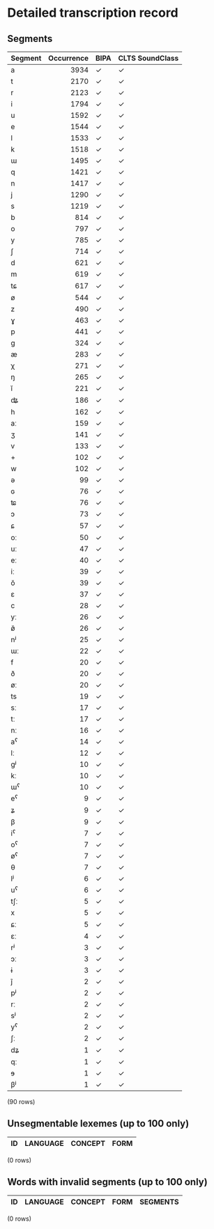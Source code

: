 
# Detailed transcription record

## Segments

| Segment | Occurrence | BIPA | CLTS SoundClass |
|:----------|-------------:|:-------|:------------------|
| a | 3934 | ✓ | ✓ |
| t | 2170 | ✓ | ✓ |
| r | 2123 | ✓ | ✓ |
| i | 1794 | ✓ | ✓ |
| u | 1592 | ✓ | ✓ |
| e | 1544 | ✓ | ✓ |
| l | 1533 | ✓ | ✓ |
| k | 1518 | ✓ | ✓ |
| ɯ | 1495 | ✓ | ✓ |
| q | 1421 | ✓ | ✓ |
| n | 1417 | ✓ | ✓ |
| j | 1290 | ✓ | ✓ |
| s | 1219 | ✓ | ✓ |
| b | 814 | ✓ | ✓ |
| o | 797 | ✓ | ✓ |
| y | 785 | ✓ | ✓ |
| ʃ | 714 | ✓ | ✓ |
| d | 621 | ✓ | ✓ |
| m | 619 | ✓ | ✓ |
| tɕ | 617 | ✓ | ✓ |
| ø | 544 | ✓ | ✓ |
| z | 490 | ✓ | ✓ |
| ɣ | 463 | ✓ | ✓ |
| p | 441 | ✓ | ✓ |
| g | 324 | ✓ | ✓ |
| æ | 283 | ✓ | ✓ |
| χ | 271 | ✓ | ✓ |
| ŋ | 265 | ✓ | ✓ |
| ĭ | 221 | ✓ | ✓ |
| ʥ | 186 | ✓ | ✓ |
| h | 162 | ✓ | ✓ |
| aː | 159 | ✓ | ✓ |
| ʒ | 141 | ✓ | ✓ |
| v | 133 | ✓ | ✓ |
| + | 102 | ✓ | ✓ |
| w | 102 | ✓ | ✓ |
| ə | 99 | ✓ | ✓ |
| ɢ | 76 | ✓ | ✓ |
| ʨ | 76 | ✓ | ✓ |
| ɔ | 73 | ✓ | ✓ |
| ɕ | 57 | ✓ | ✓ |
| oː | 50 | ✓ | ✓ |
| uː | 47 | ✓ | ✓ |
| eː | 40 | ✓ | ✓ |
| iː | 39 | ✓ | ✓ |
| ŏ | 39 | ✓ | ✓ |
| ɛ | 37 | ✓ | ✓ |
| c | 28 | ✓ | ✓ |
| yː | 26 | ✓ | ✓ |
| ø̆ | 26 | ✓ | ✓ |
| nʲ | 25 | ✓ | ✓ |
| ɯː | 22 | ✓ | ✓ |
| f | 20 | ✓ | ✓ |
| ð | 20 | ✓ | ✓ |
| øː | 20 | ✓ | ✓ |
| ts | 19 | ✓ | ✓ |
| sː | 17 | ✓ | ✓ |
| tː | 17 | ✓ | ✓ |
| nː | 16 | ✓ | ✓ |
| aˁ | 14 | ✓ | ✓ |
| lː | 12 | ✓ | ✓ |
| gʲ | 10 | ✓ | ✓ |
| kː | 10 | ✓ | ✓ |
| ɯˁ | 10 | ✓ | ✓ |
| eˁ | 9 | ✓ | ✓ |
| ʑ | 9 | ✓ | ✓ |
| β | 9 | ✓ | ✓ |
| iˁ | 7 | ✓ | ✓ |
| oˁ | 7 | ✓ | ✓ |
| øˁ | 7 | ✓ | ✓ |
| θ | 7 | ✓ | ✓ |
| lʲ | 6 | ✓ | ✓ |
| uˁ | 6 | ✓ | ✓ |
| tʃː | 5 | ✓ | ✓ |
| x | 5 | ✓ | ✓ |
| ɕː | 5 | ✓ | ✓ |
| ɛː | 4 | ✓ | ✓ |
| rʲ | 3 | ✓ | ✓ |
| ɔː | 3 | ✓ | ✓ |
| ɨ | 3 | ✓ | ✓ |
| j̃ | 2 | ✓ | ✓ |
| pʲ | 2 | ✓ | ✓ |
| rː | 2 | ✓ | ✓ |
| sʲ | 2 | ✓ | ✓ |
| yˁ | 2 | ✓ | ✓ |
| ʃː | 2 | ✓ | ✓ |
| dʑ | 1 | ✓ | ✓ |
| qː | 1 | ✓ | ✓ |
| ɘ | 1 | ✓ | ✓ |
| βʲ | 1 | ✓ | ✓ |

(90 rows)



## Unsegmentable lexemes (up to 100 only)

| ID | LANGUAGE | CONCEPT | FORM |
|------|------------|-----------|--------|

(0 rows)



## Words with invalid segments (up to 100 only)

| ID | LANGUAGE | CONCEPT | FORM | SEGMENTS |
|------|------------|-----------|--------|------------|

(0 rows)


